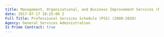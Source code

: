 ```yaml
---
title: Management, Organizational, and Business Improvement Services (MOBIS)
date: 2017-07-17 18:25:00 Z
Full Title: Professional Services Schedule (PSS) (2000-2020)
Agency: General Services Administration
Is Prime Contract: true
---
```



